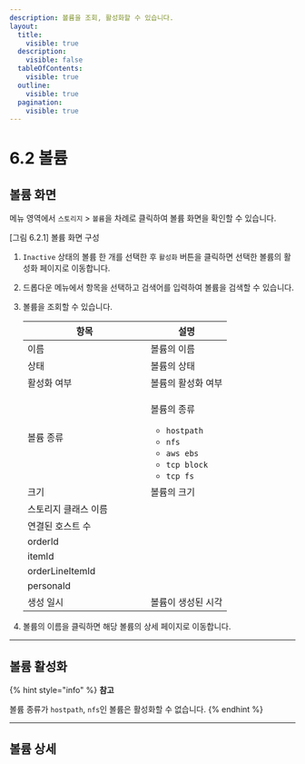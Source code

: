 ```yaml
---
description: 볼륨을 조회, 활성화할 수 있습니다.
layout:
  title:
    visible: true
  description:
    visible: false
  tableOfContents:
    visible: true
  outline:
    visible: true
  pagination:
    visible: true
---
```


# 6.2 볼륨

## 볼륨 화면

메뉴 영역에서 `스토리지` > `볼륨`을 차례로 클릭하여 볼륨 화면을 확인할 수 있습니다.



\[그림 6.2.1] 볼륨 화면 구성

1. `Inactive` 상태의 볼륨 한 개를 선택한 후 `활성화` 버튼을 클릭하면 선택한 볼륨의 활성화 페이지로 이동합니다.
2. 드롭다운 메뉴에서 항목을 선택하고 검색어를 입력하여 볼륨을 검색할 수 있습니다.
3.  볼륨을 조회할 수 있습니다.&#x20;

    <table><thead><tr><th width="201">항목</th><th>설명</th></tr></thead><tbody><tr><td>이름</td><td>볼륨의 이름</td></tr><tr><td>상태</td><td>볼륨의 상태</td></tr><tr><td>활성화 여부</td><td>볼륨의 활성화 여부</td></tr><tr><td>볼륨 종류</td><td><p>볼륨의 종류</p><ul><li><code>hostpath</code></li><li><code>nfs</code></li><li><code>aws ebs</code></li><li><code>tcp block</code></li><li><code>tcp fs</code></li></ul></td></tr><tr><td>크기</td><td>볼륨의 크기</td></tr><tr><td>스토리지 클래스 이름</td><td></td></tr><tr><td>연결된 호스트 수</td><td></td></tr><tr><td>orderId</td><td></td></tr><tr><td>itemId</td><td></td></tr><tr><td>orderLineItemId</td><td></td></tr><tr><td>personaId</td><td></td></tr><tr><td>생성 일시</td><td>볼륨이 생성된 시각</td></tr></tbody></table>
4. 볼륨의 이름을 클릭하면 해당 볼륨의 상세 페이지로 이동합니다.

***

## 볼륨 활성화

{% hint style="info" %}
**참고**

볼륨 종류가 `hostpath`, `nfs`인 볼륨은 활성화할 수 없습니다.
{% endhint %}



***

## 볼륨 상세



